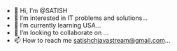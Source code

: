 - 👋 Hi, I’m @SATISH
- 👀 I’m interested in IT problems and solutions...
- 🌱 I’m currently learning USA...
- 💞️ I’m looking to collaborate on ...
- 📫 How to reach me satishchjavastream@gmail.com...

<!---
satishchjavastream/satishchjavastream is a ✨ special ✨ repository because its `README.md` (this file) appears on your GitHub profile.
You can click the Preview link to take a look at your changes.
--->
